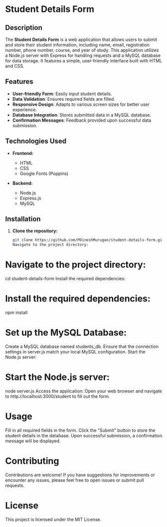 # Student Details Form

## Description

The **Student Details Form** is a web application that allows users to submit and store their student information, including name, email, registration number, phone number, course, and year of study. This application utilizes a Node.js server with Express for handling requests and a MySQL database for data storage. It features a simple, user-friendly interface built with HTML and CSS.

## Features

- **User-friendly Form**: Easily input student details.
- **Data Validation**: Ensures required fields are filled.
- **Responsive Design**: Adapts to various screen sizes for better user experience.
- **Database Integration**: Stores submitted data in a MySQL database.
- **Confirmation Messages**: Feedback provided upon successful data submission.

## Technologies Used

- **Frontend:**
  - HTML
  - CSS
  - Google Fonts (Poppins)
  
- **Backend:**
  - Node.js
  - Express.js
  - MySQL

## Installation

1. **Clone the repository:**
   ```bash
   git clone https://github.com/PDineshMurugan/student-details-form.git
   Navigate to the project directory:

# Navigate to the project directory:
cd student-details-form
Install the required dependencies:

# Install the required dependencies:
npm install

# Set up the MySQL Database:
Create a MySQL database named students_db.
Ensure that the connection settings in server.js match your local MySQL configuration.
Start the Node.js server:

# Start the Node.js server:
node server.js
Access the application:
Open your web browser and navigate to http://localhost:3000/student to fill out the form.

# Usage
Fill in all required fields in the form.
Click the "Submit" button to store the student details in the database.
Upon successful submission, a confirmation message will be displayed.

# Contributing
Contributions are welcome! If you have suggestions for improvements or encounter any issues, please feel free to open issues or submit pull requests.

# License
This project is licensed under the MIT License.
